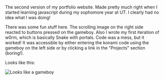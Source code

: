 The second version of my portfolio website. Made pretty much right when I started learning javascript during my sophomore year at UT. I clearly had no idea what I was doing!

There was some fun stuff here. The scrolling image on the right side reacted to buttons pressed on the gameboy. Also I wrote my first iteration of w0rm, which is basically Snake with portals. Code was a mess, but it worked! It was accessible by either entering the konami code using the gameboy on the left side or by clicking a link in the "Projects" section (boring!).

Looks like this:

![Looks like a gameboy](http://i.imgur.com/JTqhoEO.png)
